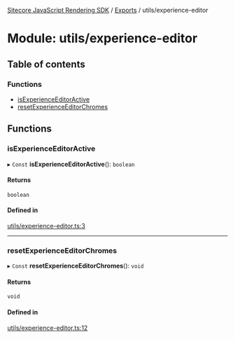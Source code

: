 [Sitecore JavaScript Rendering SDK](../README.md) / [Exports](../modules.md) / utils/experience-editor

# Module: utils/experience-editor

## Table of contents

### Functions

- [isExperienceEditorActive](utils_experience_editor.md#isexperienceeditoractive)
- [resetExperienceEditorChromes](utils_experience_editor.md#resetexperienceeditorchromes)

## Functions

### isExperienceEditorActive

▸ `Const` **isExperienceEditorActive**(): `boolean`

#### Returns

`boolean`

#### Defined in

[utils/experience-editor.ts:3](https://github.com/Sitecore/jss/blob/8c00be96/packages/sitecore-jss/src/utils/experience-editor.ts#L3)

___

### resetExperienceEditorChromes

▸ `Const` **resetExperienceEditorChromes**(): `void`

#### Returns

`void`

#### Defined in

[utils/experience-editor.ts:12](https://github.com/Sitecore/jss/blob/8c00be96/packages/sitecore-jss/src/utils/experience-editor.ts#L12)
